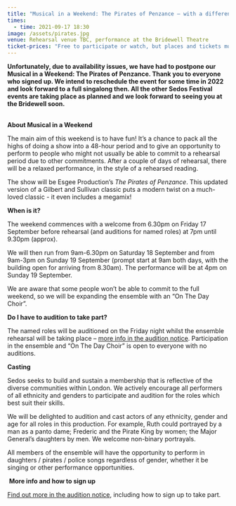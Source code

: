 ```yaml
---
title: "Musical in a Weekend: The Pirates of Penzance – with a difference"
times:
  - time: 2021-09-17 18:30
image: /assets/pirates.jpg
venue: Rehearsal venue TBC, performance at the Bridewell Theatre
ticket-prices: "Free to participate or watch, but places and tickets must be booked. "
---
```

**Unfortunately, due to availability issues, we have had to postpone our Musical in a Weekend: The Pirates of Penzance. Thank you to everyone who signed up. We intend to reschedule the event for some time in 2022 and look forward to a full singalong then. All the other Sedos Festival events are taking place as planned and we look forward to seeing you at the Bridewell soon.**

\
**About Musical in a Weekend**

The main aim of this weekend is to have fun! It’s a chance to pack all the highs of doing a show into a 48-hour period and to give an opportunity to perform to people who might not usually be able to commit to a rehearsal period due to other commitments. After  a couple of days of rehearsal, there will be a relaxed performance, in the style of a rehearsed reading. 

The show will be Esgee Production’s *The Pirates of Penzance*. This updated version of a Gilbert and Sullivan classic puts a modern twist on a much-loved classic - it even includes a megamix!

**When is it?**

The weekend commences with a welcome from 6.30pm on Friday 17 September before rehearsal (and auditions for named roles) at 7pm until 9.30pm (approx). 

We will then run from 9am-6.30pm on Saturday 18 September and from 9am-3pm on Sunday 19 September (prompt start at 9am both days, with the building open for arriving from 8.30am). The performance will be at 4pm on Sunday 19 September. 

We are aware that some people won’t be able to commit to the full weekend, so we will be expanding the ensemble with an “On The Day Choir”.

**Do I have to audition to take part?**

The named roles will be auditioned on the Friday night whilst the ensemble rehearsal will be taking place – [more info in the audition notice](https://docs.google.com/document/d/1GW2j1YMh7Je020u5-C2mPTpjO33t_12LFcErs0ZVQ3o/edit?usp=sharing). Participation in the ensemble and “On The Day Choir” is open to everyone with no auditions. 

**Casting**

Sedos seeks to build and sustain a membership that is reflective of the diverse communities within London. We actively encourage all performers of all ethnicity and genders to participate and audition for the roles which best suit their skills.  

We will be delighted to audition and cast actors of any ethnicity, gender and age for all roles in this production. For example, Ruth could portrayed by a man as a panto dame; Frederic and the Pirate King by women; the Major General’s daughters by men. We welcome non-binary portrayals.  

All members of the ensemble will have the opportunity to perform in daughters / pirates / police songs regardless of gender, whether it be singing or other performance opportunities.

 **More info and how to sign up**

[Find out more in the audition notice](https://docs.google.com/document/d/1GW2j1YMh7Je020u5-C2mPTpjO33t_12LFcErs0ZVQ3o/edit?usp=sharing), including how to sign up to take part.